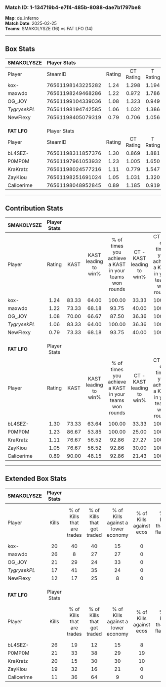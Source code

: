 ### Match ID: 1-134719b4-e7f4-485b-8088-dae7b1797be8  
**Map**: de_inferno  
**Match Date**: 2025-02-25  
**Teams**: SMAKOLYSZE (16) vs FAT LFO (14)  

---  

## Box Stats  

| **SMAKOLYSZE** | Player Stats      |        |           |          |       |      |       |         |        |      |     |
| :- | :- | :-: | :-: | :-: | :-: | :-: | :-: | :-: | :-: | :-: | :-: |
| Player         | SteamID           | Rating | CT Rating | T Rating | KAST  | ADR  | Kills | Assists | Deaths | K/D  | HS% |
| kox-           | 76561198143225282 |  1.24  |   1.298   |  1.194   | 83.33 | 67.3 |  20   |    4    |   13   | 1.54 | 50  |
| maxwdo         | 76561198249468286 |  1.22  |   0.972   |  1.786   | 73.33 | 90.7 |  26   |    2    |   24   | 1.08 | 57  |
| OG_JOY         | 76561199104339036 |  1.08  |   1.323   |  0.949   | 70.00 | 77.7 |  21   |    9    |   21   | 1.00 | 33  |
| _TygrysekPL_   | 76561198194742585 |  1.06  |   1.032   |  1.386   | 83.33 | 70.1 |  17   |   10    |   20   | 0.85 | 52  |
| NewFlexy       | 76561198405079319 |  0.79  |   0.706   |  1.056   | 73.33 | 56.3 |  12   |    7    |   20   | 0.60 | 66  |
|                |                   |        |           |          |       |      |       |         |        |      |     |
|                |                   |        |           |          |       |      |       |         |        |      |     |
|                |                   |        |           |          |       |      |       |         |        |      |     |
| **FAT LFO**    | Player Stats      |        |           |          |       |      |       |         |        |      |     |
| Player         | SteamID           | Rating | CT Rating | T Rating | KAST  | ADR  | Kills | Assists | Deaths | K/D  | HS% |
| bL4SEZ-        | 76561198311857376 |  1.30  |   0.869   |  1.881   | 73.33 | 73.9 |  26   |    7    |   17   | 1.53 | 57  |
| P0MP0M         | 76561197961053932 |  1.23  |   1.005   |  1.650   | 86.67 | 85.7 |  21   |   10    |   21   | 1.00 | 47  |
| KraKratz       | 76561198024577216 |  1.11  |   0.779   |  1.547   | 76.67 | 65.0 |  20   |    7    |   18   | 1.11 | 55  |
| ZayKiou        | 76561198251691024 |  1.05  |   1.031   |  1.320   | 76.67 | 66.3 |  19   |    6    |   20   | 0.95 | 36  |
| Calicerime     | 76561198048952845 |  0.89  |   1.185   |  0.919   | 90.00 | 60.1 |  11   |   11    |   21   | 0.52 | 27  |
---  

## Contribution Stats  

| **SMAKOLYSZE** | Player Stats |       |                      |                                                        |                           |                                                             |                          |                                                            |
| :- | :-: | :-: | :-: | :-: | :-: | :-: | :-: | :-: |
| Player         |    Rating    | KAST  | KAST leading to win% | % of times you achieve a KAST in your teams won rounds | CT - KAST leading to win% | CT - % of times you achieve a KAST in your teams won rounds | T - KAST leading to win% | T - % of times you achieve a KAST in your teams won rounds |
| kox-           |     1.24     | 83.33 |        64.00         |                         100.00                         |           33.33           |                           100.00                            |          92.31           |                           100.00                           |
| maxwdo         |     1.22     | 73.33 |        68.18         |                         93.75                          |           40.00           |                           100.00                            |          91.67           |                           91.67                            |
| OG_JOY         |     1.08     | 70.00 |        66.67         |                         87.50                          |           36.36           |                           100.00                            |          100.00          |                           83.33                            |
| _TygrysekPL_   |     1.06     | 83.33 |        64.00         |                         100.00                         |           36.36           |                           100.00                            |          85.71           |                           100.00                           |
| NewFlexy       |     0.79     | 73.33 |        68.18         |                         93.75                          |           40.00           |                           100.00                            |          91.67           |                           91.67                            |
|                |              |       |                      |                                                        |                           |                                                             |                          |                                                            |
|                |              |       |                      |                                                        |                           |                                                             |                          |                                                            |
|                |              |       |                      |                                                        |                           |                                                             |                          |                                                            |
| **FAT LFO**    | Player Stats |       |                      |                                                        |                           |                                                             |                          |                                                            |
| Player         |    Rating    | KAST  | KAST leading to win% | % of times you achieve a KAST in your teams won rounds | CT - KAST leading to win% | CT - % of times you achieve a KAST in your teams won rounds | T - KAST leading to win% | T - % of times you achieve a KAST in your teams won rounds |
| bL4SEZ-        |     1.30     | 73.33 |        63.64         |                         100.00                         |           33.33           |                           100.00                            |          84.62           |                           100.00                           |
| P0MP0M         |     1.23     | 86.67 |        53.85         |                         100.00                         |           25.00           |                           100.00                            |          78.57           |                           100.00                           |
| KraKratz       |     1.11     | 76.67 |        56.52         |                         92.86                          |           27.27           |                           100.00                            |          83.33           |                           90.91                            |
| ZayKiou        |     1.05     | 76.67 |        56.52         |                         92.86                          |           30.00           |                           100.00                            |          76.92           |                           90.91                            |
| Calicerime     |     0.89     | 90.00 |        48.15         |                         92.86                          |           21.43           |                           100.00                            |          76.92           |                           90.91                            |
---  

## Extended Box Stats  

| **SMAKOLYSZE** | Player Stats |                            |                            |                                    |                         |                              |                                 |        |                             |                                     |                          |                               |                            |
| :- | :-: | :-: | :-: | :-: | :-: | :-: | :-: | :-: | :-: | :-: | :-: | :-: | :-: |
| Player         |    Kills     | % of Kills that are trades | % of Kills that got traded | % of Kills against a lower economy | % of Kills against ecos | % of Kills that are flawless | % of Kills that are close duels | Deaths | % of Deaths that get traded | % of Deaths against a lower economy | % of Deaths against ecos | % of Deaths that are flawless | % of Deaths that are close |
| kox-           |      20      |             40             |             40             |                 15                 |            0            |              60              |                0                |   13   |              8              |                  8                  |            0             |              62               |             8              |
| maxwdo         |      26      |             8              |             27             |                 27                 |            0            |              54              |                4                |   24   |             38              |                 21                  |            0             |              67               |             13             |
| OG_JOY         |      21      |             29             |             24             |                 33                 |            0            |              76              |                0                |   21   |             14              |                 19                  |            0             |              67               |             0              |
| _TygrysekPL_   |      17      |             41             |             35             |                 24                 |            0            |              53              |                0                |   20   |             40              |                 15                  |            0             |              75               |             0              |
| NewFlexy       |      12      |             17             |             25             |                 8                  |            0            |              50              |                0                |   20   |             30              |                 25                  |            0             |              65               |             10             |
|                |              |                            |                            |                                    |                         |                              |                                 |        |                             |                                     |                          |                               |                            |
|                |              |                            |                            |                                    |                         |                              |                                 |        |                             |                                     |                          |                               |                            |
|                |              |                            |                            |                                    |                         |                              |                                 |        |                             |                                     |                          |                               |                            |
| **FAT LFO**    | Player Stats |                            |                            |                                    |                         |                              |                                 |        |                             |                                     |                          |                               |                            |
| Player         |    Kills     | % of Kills that are trades | % of Kills that got traded | % of Kills against a lower economy | % of Kills against ecos | % of Kills that are flawless | % of Kills that are close duels | Deaths | % of Deaths that get traded | % of Deaths against a lower economy | % of Deaths against ecos | % of Deaths that are flawless | % of Deaths that are close |
| bL4SEZ-        |      26      |             19             |             12             |                 15                 |            8            |              65              |                4                |   17   |             29              |                 29                  |            12            |              94               |             0              |
| P0MP0M         |      21      |             33             |             38             |                 29                 |           19            |              81              |                5                |   21   |             29              |                 24                  |            0             |              43               |             5              |
| KraKratz       |      20      |             15             |             30             |                 30                 |           10            |              65              |               10                |   18   |             17              |                 22                  |            11            |              67               |             0              |
| ZayKiou        |      19      |             32             |             16             |                 21                 |            0            |              63              |                5                |   20   |             30              |                 15                  |            5             |              70               |             0              |
| Calicerime     |      11      |             36             |             64             |                 9                  |            0            |              55              |                9                |   21   |             43              |                 19                  |            5             |              52               |             0              |

